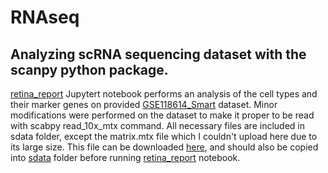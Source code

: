 # RNAseq
## Analyzing scRNA  sequencing dataset with the scanpy python package.

[retina_report](https://github.com/zsamadi/RNAseq/blob/main/retina_report.ipynb) Jupytert notebook performs an analysis of the cell types and their marker genes on provided [GSE118614_Smart](https://www.ncbi.nlm.nih.gov/geo/query/acc.cgi?acc=GSE118614) dataset. Minor modifications were performed on the dataset to make it proper to be read with scabpy read_10x_mtx command. All necessary files are included in sdata folder, except the matrix.mtx file which I couldn't upload here due to its large size. This file can be downloaded [here](https://drive.google.com/uc?id=1yBlJ-lbGgYED3P_ziVffwZR1PmVDsFnT&export=download), and should also be copied into [sdata](https://github.com/zsamadi/RNAseq/tree/main/sdata) folder before running [retina_report](https://github.com/zsamadi/RNAseq/blob/main/retina_report.ipynb) notebook.
